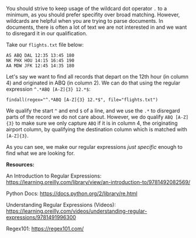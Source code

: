 
You should strive to keep usage of the wildcard dot operator `.` to a minimum, as you should prefer specifity over broad matching. However, wildcards are helpful when you are trying to parse documents. In documents, there is often a lot of text we are not interested in and we want to disregard it in our qualification.

Take our `flights.txt` file below: 


```
AS ABQ DAL 12:35 13:45 180
NK PHX HOU 14:15 16:45 190
AA MDW JFK 12:45 14:35 180
```

Let's say we want to find all records that depart on the 12th hour (in column 4) and originated in ABQ (in column 2). We can do that using the regular expression `^.*ABQ [A-Z]{3} 12.*$`: 

`findall(regex="^.*ABQ [A-Z]{3} 12.*$", file="flights.txt")`

We qualify the start `^` and end `$` of a line, and we use the `.*` to disregard parts of the record we do not care about. However, we do qualify `ABQ [A-Z]{3}` to make sure we only capture `ABQ` if it is in column 4, the originating airport column, by qualifying the destination column which is matched with `[A-Z]{3}`. 

As you can see, we make our regular expressions *just specific* enough to find what we are looking for. 


**Resources:**

An Introduction to Regular Expressions: 
https://learning.oreilly.com/library/view/an-introduction-to/9781492082569/

Python Docs:
https://docs.python.org/2/library/re.html

Understanding Regular Expressions (Videos):
https://learning.oreilly.com/videos/understanding-regular-expressions/9781491996300
 
Regex101:
https://regex101.com/
